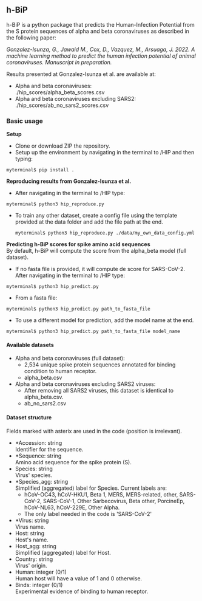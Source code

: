 

## h-BiP
h-BiP is a python package that predicts the Human-Infection Potential from the S protein sequences of  alpha and beta coronaviruses as described in the following paper:

*Gonzalez-Isunza, G., Jawaid M., Cox, D., Vazquez, M., Arsuaga, J. 2022. A machine learning method to predict the human infection potential of animal coronaviruses. Manuscript in preparation.*

Results presented at Gonzalez-Isunza et al. are available at: 
+ Alpha and beta coronaviruses:   
 ./hip_scores/alpha_beta_scores.csv
+ Alpha and beta coronaviruses excluding SARS2:   
 ./hip_scores/ab_no_sars2_scores.csv  

### Basic usage
**Setup**
+ Clone or download ZIP the repository.
+ Setup up the environment by navigating in the terminal to /HIP and then typing:   
```
myterminal$ pip install .
```  
**Reproducing results from Gonzalez-Isunza et al.**   
+ After navigating in the terminal to /HIP type:    
```
myterminal$ python3 hip_reproduce.py
``` 
+ To train any other dataset, create a config file using the template provided at the data folder and add the file path at the end.    
  ```
  myterminal$ python3 hip_reproduce.py ./data/my_own_data_config.yml
  ```
**Predicting h-BiP scores for spike amino acid sequences**  
By default, h-BiP will compute the score from the alpha_beta model (full dataset).    
+ If no fasta file is provided, it will compute de score for SARS-CoV-2.
After navigating in the terminal to /HIP type:
```
myterminal$ python3 hip_predict.py
```  
+ From a fasta file:
```
myterminal$ python3 hip_predict.py path_to_fasta_file
```
+ To use a different model for prediction, add the model name at the end. 
```
myterminal$ python3 hip_predict.py path_to_fasta_file model_name
```

#### Available datasets
+ Alpha and beta coronaviruses (full dataset):
    + 2,534 unique spike protein sequences annotated for binding condition to human receptor.
    + alpha_beta.csv  
+ Alpha and beta coronaviruses excluding SARS2 viruses:
    + After removing all SARS2 viruses, this dataset is identical to alpha_beta.csv.
    + ab_no_sars2.csv   
 
#### Dataset structure
Fields marked with asterix are used in the code (position is irrelevant).
+ *Accession: string   
Identifier for the sequence.
+ *Sequence: string   
Amino acid sequence for the spike protein (S).
+ Species: string   
Virus' species.
+ *Species_agg: string   
Simplified (aggregated) label for Species. Current labels are:   
    + hCoV-OC43, hCoV-HKU1, Beta 1, MERS, MERS-related, other, SARS-CoV-2, SARS-CoV-1, Other Sarbecovirus, Beta other, PorcineEp, hCoV-NL63, hCoV-229E, Other Alpha.       
    + The only label needed in the code is 'SARS-CoV-2'   
+ *Virus: string   
Virus name.
+ Host: string   
Host's name.
+ Host_agg: string   
Simplified (aggregated) label for Host.
+ Country: string   
Virus' origin.
+ Human: integer (0/1)  
Human host will have a value of 1 and 0 otherwise.
+ Binds: integer (0/1)  
Experimental evidence of binding to human receptor.




